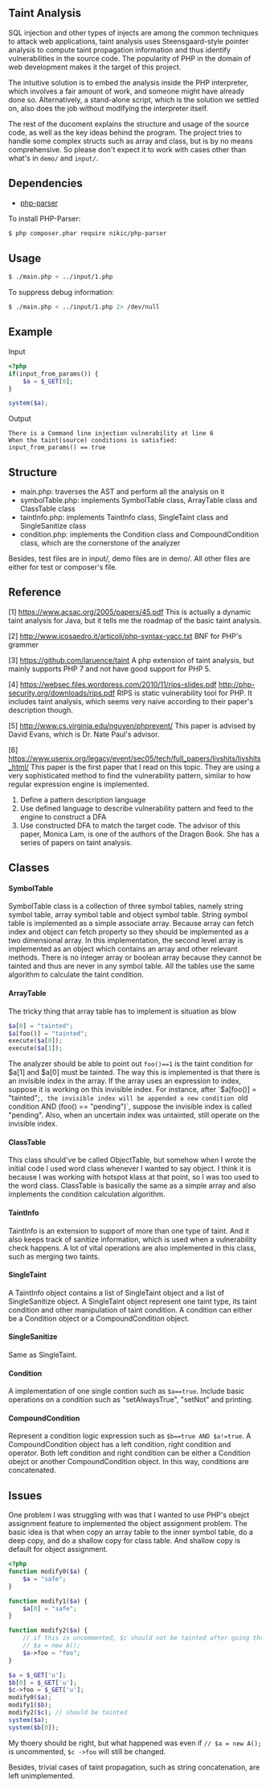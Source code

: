## Taint Analysis
SQL injection and other types of injects are among the common techniques to 
attack web applications, taint analysis uses Steensgaard-style pointer analysis to 
compute taint propagation information and thus identify vulnerabilities in 
the source code. The popularity of PHP in the domain of web development makes 
it the target of this project.

The intuitive solution is to embed the analysis inside the PHP interpreter, 
which involves a fair amount of work, and someone might have already done so. 
Alternatively, a stand-alone script, which is the solution we settled on, 
also does the job without modifying the interpreter itself.

The rest of the ducoment explains the structure and usage of the source code, 
as well as the key ideas behind the program. The project tries to handle some 
complex structs such as array and class, but is by no means comprehensive. 
So please don't expect it to work with cases other than what's in `demo/` and 
`input/`.

## Dependencies
- [php-parser](https://github.com/nikic/PHP-Parser)

To install PHP-Parser:
```bash
$ php composer.phar require nikic/php-parser
```

## Usage
```bash
$ ./main.php < ../input/1.php
```
To suppress debug information:
```bash
$ ./main.php < ../input/1.php 2> /dev/null
```

## Example
Input
```php
<?php
if(input_from_params()) {
    $a = $_GET[0];
} 

system($a);

```
Output
```
There is a Command line injection vulnerability at line 6
When the taint(source) conditions is satisfied:
input_from_params() == true
```

## Structure
- main.php: traverses the AST and perform all the analysis on it
- symbolTable.php: implements SymbolTable class, ArrayTable class and ClassTable class
- taintInfo.php: implements TaintInfo class, SingleTaint class and SingleSanitize class
- condition.php: implements the Condition class and CompoundCondition class, which are the cornerstone of the analyzer

Besides, test files are in input/, demo files are in demo/. All other files are either for test or composer's file.

## Reference
[1] https://www.acsac.org/2005/papers/45.pdf
This is actually a dynamic taint analysis for Java, but it tells me the roadmap of the basic taint analysis.

[2] http://www.icosaedro.it/articoli/php-syntax-yacc.txt
BNF for PHP's grammer

[3] https://github.com/laruence/taint
A php extension of taint analysis, but mainly supports PHP 7 and not have good support for PHP 5. 

[4] https://websec.files.wordpress.com/2010/11/rips-slides.pdf
http://php-security.org/downloads/rips.pdf
RIPS is static vulnerability tool for PHP. It includes taint analysis, which seems very naive according to their paper's description though.

[5] http://www.cs.virginia.edu/nguyen/phprevent/
This paper is advised by David Evans, which is Dr. Nate Paul's advisor. 

[6] https://www.usenix.org/legacy/event/sec05/tech/full_papers/livshits/livshits_html/
This paper is the first paper that I read on this topic. They are using a very sophisticated method to find the vulnerability pattern, similar to how regular expression engine is implemented. 
1. Define a pattern description language
2. Use defined language to describe vulnerability pattern and feed to the engine to construct a DFA
3. Use constructed DFA to match the target code.
The advisor of this paper, Monica Lam, is one of the authors of the Dragon Book. She has a series of papers on taint analysis.

## Classes
#### SymbolTable
SymbolTable class is a collection of three symbol tables, namely string symbol 
table, array symbol table and object symbol table. String symbol table is 
implemented as a simple associate array. Because array can fetch index and 
object can fetch property so they should be implemented as a two dimensional 
array. In this implementation, the second level array is implemented as an 
object which contains an array and other relevant methods. There is no integer 
array or boolean array because they cannot be tainted and thus are never in any 
symbol table. All the tables use the same algorithm to calculate the taint condition.

#### ArrayTable
The tricky thing that array table has to implement is situation as blow
```php
$a[0] = "tainted";
$a[foo()] = "tainted";
execute($a[0]);
execute($a[1]);
```
The analyzer should be able to point out `foo()==1` is the taint condition for $a[1] and $a[0] must be tainted. The way this is implemented is that there is an invisible index in the array. If the array uses an expression to index, suppose it is working on this invisible index. For instance, after `$a[foo()] = "tainted";`, the invisible index will be appended a new condition `old condition AND (foo() == "pending")`, suppose the invisible index is called "pending". Also, when an uncertain index was untainted, still operate on the invisible index.

#### ClassTable
This class should've be called ObjectTable, but somehow when I wrote the initial code I used word class whenever I wanted to say object. I think it is because I was working with hotspot klass at that point, so I was too used to the word class. ClassTable is basically the same as a simple array and also implements the condition calculation algorithm.

#### TaintInfo
TaintInfo is an extension to support of more than one type of taint. And it also keeps track of sanitize information, which is used when a vulnerability check happens. A lot of vital operations are also implemented in this class, such as merging two taints.

#### SingleTaint
A TaintInfo object contains a list of SingleTaint object and a list of SingleSanitize object. A SingleTaint object represent one taint type, its taint condition and other manipulation of taint condition. A condition can either be a Condition object or a CompoundCondition object.

#### SingleSanitize
Same as SingleTaint.

#### Condition
A implementation of one single contion such as `$a==true`. Include basic operations on a condition such as "setAlwaysTrue", "setNot" and printing.

#### CompoundCondition
Represent a condition logic expression such as `$b==true AND $a!=true`. A CompoundCondition object has a left condition, right condition and operator. Both left condition and right condition can be either a Condition obejct or another CompoundCondition object. In this way, conditions are concatenated.

## Issues
One problem I was struggling with was that I wanted to use PHP's obejct assignment feature to implemented the object assignment problem. The basic idea is that when copy an array table to the inner symbol table, do a deep copy, and do a shallow copy for class table. And shallow copy is default for object assignment.
```php
<?php
function modify0($a) {
    $a = "safe";
}

function modify1($a) {
    $a[0] = "safe";
}

function modify2($a) {
    // if this is uncommented, $c should not be tainted after going through the function call 
    // $a = new A(); 
    $a->foo = "foo";
}

$a = $_GET['u'];
$b[0] = $_GET['u'];
$c->foo = $_GET['u'];
modify0($a);
modify1($b);
modify2($c); // should be tainted
system($a);
system($b[0]);
```
My thoery should be right, but what happened was even if `// $a = new A();` is uncommented, `$c ->foo` will still be changed.

Besides, trivial cases of taint propagation, such as string concatenation, are left unimplemented.
